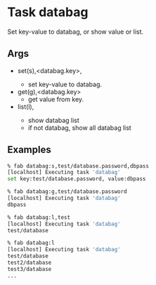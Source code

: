 # Task databag


Set key-value to databag, or show value or list.

## Args
* set(s),<databag.key>,<value>
  * set key-value to databag.
* get(g),<databag.key>
  * get value from key.
* list(l),<databag>
  * show databag list
  * if not databag, show all databag list

## Examples
``` bash
% fab databag:s,test/database.password,dbpass
[localhost] Executing task 'databag'
set key:test/database.password, value:dbpass

% fab databag:g,test/database.password
[localhost] Executing task 'databag'
dbpass

% fab databag:l,test
[localhost] Executing task 'databag'
test/database

% fab databag:l
[localhost] Executing task 'databag'
test/database
test2/database
test3/database
...
```
